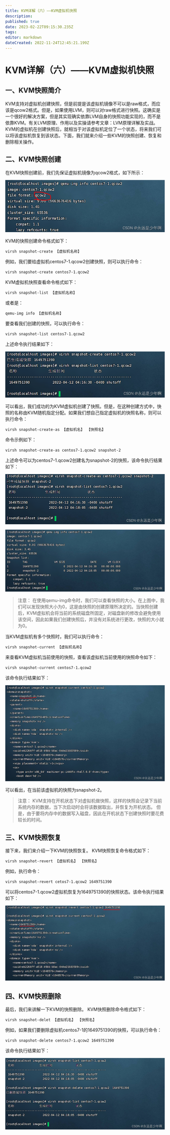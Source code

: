 ```yaml
---
title: KVM详解（六）——KVM虚拟机快照
description: 
published: true
date: 2023-02-22T09:15:30.235Z
tags: 
editor: markdown
dateCreated: 2022-11-24T12:45:21.199Z
---
```


# KVM详解（六）——KVM虚拟机快照
## 一、KVM快照简介
KVM支持对虚拟机创建快照，但是前提是该虚拟机镜像不可以是raw格式，而应该是qcow2格式。但是，如果使用LVM，则可以对raw格式进行快照。这确实是一个很好的解决方案，但是其实现确实依靠LVM自身的快照功能实现的，而不是依靠KVM。有关LVM原理、作用以及实操请参考文章：LVM原理详解及实战。
KVM的虚拟机在创建快照后，就相当于对该虚拟机定位了一个状态，将来我们可以将该虚拟机恢复到该状态。下面，我们就来介绍一些KVM的快照创建、恢复和删除相关操作。

## 二、KVM快照创建
在KVM快照创建前，我们先保证虚拟机镜像为qcow2格式，如下所示：

![2022-11-24_99381.png](/2022-11-24_99381.png)

KVM的快照创建命令格式如下：

`virsh snapshot-create 【虚拟机名称】`

例如，我们要给虚拟机centos7-1.qcow2创建快照，则可以执行命令：

`virsh snapshot-create centos7-1.qcow2`

KVM虚拟机快照查看命令格式如下：

`virsh snapshot-list 【虚拟机名称】`

或者是：

`qemu-img info 【虚拟机名称】`

要查看我们创建的快照，可以执行命令：

`virsh snapshot-list centos7-1.qcow2`

上述命令执行结果如下：

![2022-11-24_76745.png](/2022-11-24_76745.png)


可以看出，我们成功的为KVM虚拟机创建了快照。但是，在这种创建方式中，快照的名称由KVM随机指定分配。如果我们想自己指定虚拟机的快照名称，则可以执行命令：

`virsh snapshot-create-as 【虚拟机名】 【快照名】`

命令示例如下：

`virsh snapshot-create-as centos7-1.qcow2 snapshot-2`

上述命令可以为centos7-1.qcow2创建名为snapshot-2的快照，该命令执行结果如下：

![2022-11-24_13113.png](/2022-11-24_13113.png)


![2022-11-24_24134.png](/2022-11-24_24134.png)


> 注意：
在使用qemu-img命令时，我们可以查看快照的大小。在上图中，我们可以发现快照大小为0，这是由快照的创建原理所决定的。当快照创建后，KVM虚拟机会将当前的系统磁盘所固定，对磁盘新的修改会避免使用该空间，因此如果我们创建快照后，并没有对系统进行更改，快照的大小就为0。

当KVM虚拟机有多个快照时，我们可以执行命令：

`virsh snapshot-current 【虚拟机名称】`

来查看KVM虚拟机当前使用的快照，查看该虚拟机当前使用的快照命令如下：

`virsh snapshot-current centos7-1.qcow2`

该命令执行结果如下：

![2022-11-24_3998.png](/2022-11-24_3998.png)

可以看出，在当前该虚拟机的快照为snapshot-2。

> 注意：
KVM支持在开机状态下对虚拟机做快照，这样的快照会记录下当前系统内存的数据，当下次启动时会将该数据取出，并恢复为开机状态。
但是，由于要将内存中的数据写入磁盘，因此在开机状态下创建快照时要花费较长的时间。

## 三、KVM快照恢复
接下来，我们来介绍一下KVM的快照恢复。
KVM快照恢复命令格式如下：

`virsh snapshot-revert 【虚拟机名】 【快照名】`

例如，执行命令：

`virsh snapshot-revert cetos7-1.qcow2 1649751390`

可以将centos7-1.qcow2虚拟机恢复为1649751390的快照状态。该命令执行结果如下：

![2022-11-24_83091.png](/2022-11-24_83091.png)

## 四、KVM快照删除
最后，我们来讲解一下KVM的快照删除。
KVM快照删除命令格式如下：

`virsh snapshot-delet 【虚拟机名】 【快照名】`

例如，如果我们要删除虚拟机centos7-1的1649751390的快照，可以执行命令：

`virsh snapshot-delete centos7-1.qcow2 1649751390`

该命令执行结果如下：

![2022-11-24_57535.png](/2022-11-24_57535.png)
